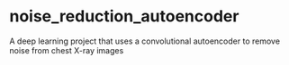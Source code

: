 # noise_reduction_autoencoder
A deep learning project that uses a convolutional autoencoder to remove noise from chest X-ray images
